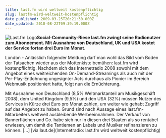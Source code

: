 ```yaml
---
title: last.fm wird weltweit kostenpflichtig
slug: lastfm-wird-weltweit-kostenpflichtig
date_published: 2009-03-25T20:21:30.000Z
date_updated: 2018-08-22T09:39:19.000Z
---
```


![Last.fm Logo](//thafaker.de/wp-content/uploads/2009/03/web_artikel_bild.jpg)**Social-Community-Riese last.fm zwingt seine Radionutzer zum Abonnement. Mit Ausnahme von Deutschland, UK und USA kostet der Service fortan drei Euro im Monat.**

London - Anlässlich folgender Meldung darf man wohl das Bild vom Boden der Tatsachen wieder aus der Mottenkiste bemühen: last.fm wird kostenpflichtig. Nachdem sich das Internetradio 2008 sowohl mit dem Angebot eines weitreichenden On-Demand-Streamings als auch mit der Per-Play-Entlohnung ungesignter Acts durchaus als Pionier im Bereich Webmusik positioniert hatte, folgt nun die Ernüchterung.

Mit Ausnahme von Deutschland (8,5% Weltmarktanteil am Musikgeschäft 2008), dem United Kingdom (9,5%) und den USA (32%) müssen Nutzer des Services in Kürze drei Euro pro Monat zahlen, um weiter wie gehabt Zugriff auf das Angebot zu haben. Grund sind nach Aussage eines last.fm-Mitarbeiters weltweit ausbleibende Werbeeinnahmen. Der Verkauf von Bannerflächen und Co. habe sich nur in diesen drei Staaten als so rentabel erwiesen, um damit die Tantiemen an Labels und Musiker refinanzieren zu können. [...] [via laut.de](Internetradio: last.fm wird weltweit kostenpflichtig)
